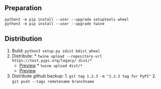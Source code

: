
## Preparation

    python3 -m pip install --user --upgrade setuptools wheel
    python3 -m pip install --user --upgrade twine

## Distribution

  1. Build: `python3 setup.py sdist bdist_wheel`
  2. Distribute: 
    * `twine upload --repository-url https://test.pypi.org/legacy/ dist/*`
      * [Preview](https://test.pypi.org/project/rtsp/)
    * `twine upload dist/*`
      * [Preview](https://pypi.org/project/rtsp/)
  3. Distribute github backup:
    1. `git tag 1.2.3 -m "1.2.3 tag for PyPI"`
    2. `git push --tags remotename branchname`
